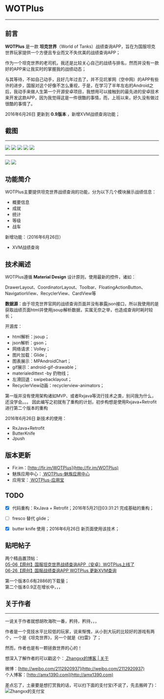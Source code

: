 # WOTPlus
_ _ _

## 前言

**WOTPlus** 是一款 **坦克世界**（World of Tanks）战绩查询APP，旨在为国服坦克世界玩家提供一个方便且专业而又不失优美的战绩查询APP；

作为一个坦克世界的老司机，我还是比较关心自己的战绩与排名，然而并没有一款好的APP来让我实时的掌握我的战绩动态；

与其等待，不如自己动手，且好几年过去了，并不见坑爹网（空中网）的APP有些许的进步，国服对这个好像不怎么重视，于是，在学习了半年左右的Android之后，我动手来做人生第一个开源安卓项目，我想用可以接触到的最先进的安卓技术来开发这款APP，因为我觉得这是一件很酷的事情，而，上班以来，好久没有做过很酷的事情了。

2016年6月26日 更新到 **0.9版本** ，新增XVM战绩查询功能；


## 截图

_ _ _ 

![](http://7xsvfv.com2.z0.glb.clouddn.com/wotplus_xiaoguo2.jpg)
![](http://7xsvfv.com2.z0.glb.clouddn.com/wotplus_xiaoguo1.jpg)
![](http://7xsvfv.com2.z0.glb.clouddn.com/wotplus_xiaoguo3.jpg)
![](http://7xsvfv.com2.z0.glb.clouddn.com/wotplus_xiaoguo4.jpg)
![](http://7xsvfv.com2.z0.glb.clouddn.com/wotplus_xiaoguo5.jpg)

_ _ _ 

![](http://7xsvfv.com1.z0.glb.clouddn.com/xvm_show0.jpg)
![](http://7xsvfv.com1.z0.glb.clouddn.com/xvm_show1.jpg)


## 功能简介

WOTPlus主要提供坦克世界战绩查询的功能，分为以下几个模块展示战绩信息：

- 概要信息
- 成就
- 统计
- 等级
- 战车

新增功能：（2016年6月26日）

- XVM战绩查询

## 技术阐述

WOTPlus遵循 **Material Design** 设计原则，使用最新的控件，诸如：

DrawerLayout、CoordinatorLayout、Toolbar、FloatingActionButton、NavigationView、RecyclerView、CardView等

**数据源**：由于坦克世界官网的战绩查询页面并没有暴露json接口，所以我使用的是获取战绩页面html并使用jsoup解析数据，实属无奈之举，也造成查询时耗时较长；

开源库：

* html解析：jsoup；
* json解析：gson；
* 网络请求：Volley；  
* 图片加载：Glide；
* 图表展示：MPAndroidChart；
* gif展示：android-gif-drawable；
* materialedittext -by 扔物线；
* 左滑回退：swipebacklayout；
* RecyclerView动画：recyclerview-animators；

第一版并没有使用架构诸如MVP、或者Rxjava等流行技术之类，别问我为什么，还没学会。。。
因此编写之初就有了重构的计划，初步构想是使用Rxjava+Retrofit进行第二个版本的重构

2016年6月26日 新技术的使用：

- RxJava+Retrofit
- ButterKnife
- Jpush


## 版本更新


* Fir.im：[http://fir.im/WOTPlus](http://fir.im/WOTPlus)
* 魅族应用中心：[ WOTPlus-魅族应用中心 ](http://app.meizu.com/apps/public/detail?package_name=com.xinxin.wotplus)
* 应用宝：[ WOTPlus-应用宝](http://android.myapp.com/myapp/detail.htm?apkName=com.xinxin.wotplus)



## TODO

- [x] 代码重构：RxJava + Retrofit；2016年5月21日03:31:21 完成基础的重构；
- [ ] fresco 替代 glide；
- [x] butter knife 使用；2016年6月26日 新页面使用该技术；


## 贴吧帖子

两个精品置顶帖：  
[05-06【原创】国服坦克世界战绩查询APP（安卓）WOTPlus上线了](http://tieba.baidu.com/p/4530207210)  
[06-26【原创】国服战绩查询APP WOTPlus 更新XVM查询](http://tieba.baidu.com/p/4634156452)

第一个版本0.6有2886的下载量；  
第二个版本0.9正在增长中，，，



## 关于作者

_ _ _

一说关于作者就想胡吹海吹一番，矜持，矜持，，，

作者是一个竞技水平比较低的玩家，说来惭愧，从小到大玩的比较好的游戏有两个，一个是《坦克世界》，另一个就是《扫雷》了；

然而，作者也是有一颗拯救世界的心的！

想深入了解作者的可以戳这个：[ Zhangxx的博客 | 关于 ](http://amx1390.com/about/)  

微博：[http://weibo.com/2112920937](http://weibo.com/2112920937)  
个人博客：[http://amx1390.com](http://amx1390.com)  


差点忘了，土豪要是想打赏我的话，可以扫下面的支付宝(不说了，先去搬砖了)：
![ Zhangxx的支付宝 ](http://7xti0t.com2.z0.glb.clouddn.com/zhifubao)







